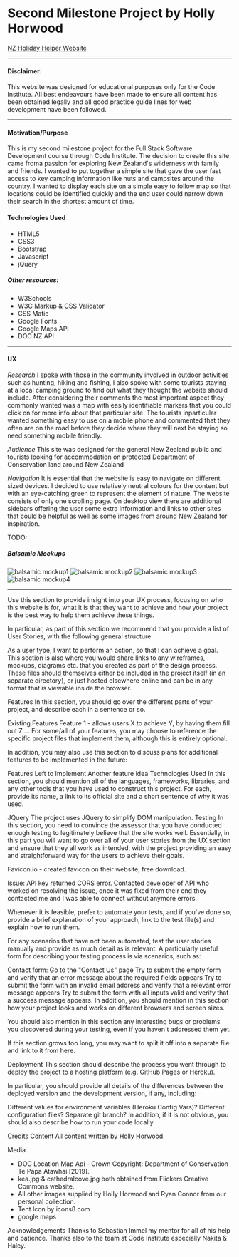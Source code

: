 # Second Milestone Project by Holly Horwood

[NZ Holiday Helper Website](https://nz-holiday-helper-hollycodeinstitute.c9users.io/index.html)

---

#### Disclaimer: 
This website was designed for educational purposes only for the Code Institute.  All best endeavours have been made to ensure all content has been obtained legally and all good practice guide lines for web development have been followed.

---

#### Motivation/Purpose
This is my second milestone project for the Full Stack Software Development course through Code Institute.  The decision to create this site came froma passion for exploring New Zealand's wilderness with family and friends.  I wanted to put together a simple site that gave the user fast access to key camping information like huts and campsites around the country.  I wanted to display each site on a simple easy to follow map so that locations could be identified quickly and the end user could narrow down their search in the shortest amount of time.


#### Technologies Used

-   HTML5
-   CSS3
-   Bootstrap
-   Javascript
-   jQuery


##### Other resources:

-   W3Schools
-   W3C Markup & CSS Validator
-   CSS Matic
-   Google Fonts
-   Google Maps API
-   DOC NZ API

---

#### UX

*Research*
I spoke with those in the community involved in outdoor activities such as hunting, hiking and fishing, I also spoke with some tourists staying at a local camping ground to find out what they thought the website should include.  After considering their comments the most important aspect they commonly wanted was a map with easily identifiable markers that you could click on for more info about that particular site. The tourists inparticular wanted something easy to use on a mobile phone and commented that they often are on the road before they decide where they will next be staying so need something mobile friendly. 

*Audience* 
This site was designed for the general New Zealand public and tourists looking for accommodation on protected Department of Conservation land around New Zealand

*Navigation*
It is essential that the website is easy to navigate on different sized devices.  I decided to use relatively neutral colours for the content but with an eye-catching green to represent the element of nature.  The website consists of only one scrolling page.  On desktop view there are additional sidebars offering the user some extra information and links to other sites that could be helpful as well as some images from around New Zealand for inspiration.  

TODO:

##### Balsamic Mockups

![balsamic mockup1](assets/wireframes/balsamic1.PNG)
![balsamic mockup2](assets/wireframes/balsamic2.PNG)
![balsamic mockup3](assets/wireframes/balsamic3.PNG)
![balsamic mockup4](assets/wireframes/balsamic4.PNG)

---



Use this section to provide insight into your UX process, focusing on who this website is for, what it is that they want to achieve and how your project is the best way to help them achieve these things.

In particular, as part of this section we recommend that you provide a list of User Stories, with the following general structure:

As a user type, I want to perform an action, so that I can achieve a goal.
This section is also where you would share links to any wireframes, mockups, diagrams etc. that you created as part of the design process. These files should themselves either be included in the project itself (in an separate directory), or just hosted elsewhere online and can be in any format that is viewable inside the browser.

Features
In this section, you should go over the different parts of your project, and describe each in a sentence or so.

Existing Features
Feature 1 - allows users X to achieve Y, by having them fill out Z
...
For some/all of your features, you may choose to reference the specific project files that implement them, although this is entirely optional.

In addition, you may also use this section to discuss plans for additional features to be implemented in the future:

Features Left to Implement
Another feature idea
Technologies Used
In this section, you should mention all of the languages, frameworks, libraries, and any other tools that you have used to construct this project. For each, provide its name, a link to its official site and a short sentence of why it was used.

JQuery
The project uses JQuery to simplify DOM manipulation.
Testing
In this section, you need to convince the assessor that you have conducted enough testing to legitimately believe that the site works well. Essentially, in this part you will want to go over all of your user stories from the UX section and ensure that they all work as intended, with the project providing an easy and straightforward way for the users to achieve their goals.


Favicon.io - created favicon on their website, free download.

Issue: API key returned CORS error.  Contacted developer of API who worked on resolving the issue, once it was fixed from their end they contacted me and I was able to connect without anymore errors.

Whenever it is feasible, prefer to automate your tests, and if you've done so, provide a brief explanation of your approach, link to the test file(s) and explain how to run them.

For any scenarios that have not been automated, test the user stories manually and provide as much detail as is relevant. A particularly useful form for describing your testing process is via scenarios, such as:

Contact form:
Go to the "Contact Us" page
Try to submit the empty form and verify that an error message about the required fields appears
Try to submit the form with an invalid email address and verify that a relevant error message appears
Try to submit the form with all inputs valid and verify that a success message appears.
In addition, you should mention in this section how your project looks and works on different browsers and screen sizes.

You should also mention in this section any interesting bugs or problems you discovered during your testing, even if you haven't addressed them yet.

If this section grows too long, you may want to split it off into a separate file and link to it from here.

Deployment
This section should describe the process you went through to deploy the project to a hosting platform (e.g. GitHub Pages or Heroku).

In particular, you should provide all details of the differences between the deployed version and the development version, if any, including:

Different values for environment variables (Heroku Config Vars)?
Different configuration files?
Separate git branch?
In addition, if it is not obvious, you should also describe how to run your code locally.

Credits
Content
All content written by Holly Horwood.

Media
- DOC Location Map Api - Crown Copyright: Department of Conservation Te Papa Atawhai [2019].
- kea.jpg & cathedralcove.jpg both obtained from Flickers Creative Commons website.
- All other images supplied by Holly Horwood and Ryan Connor from our personal collection.
- Tent Icon by icons8.com
- google maps

Acknowledgements
Thanks to Sebastian Immel my mentor for all of his help and patience.  Thanks also to the team at Code Institute especially Nakita & Haley.

